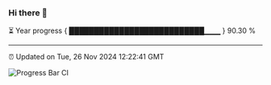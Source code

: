 ### Hi there 👋

⏳ Year progress { ███████████████████████████▁▁▁ } 90.30 %

---

⏰ Updated on Tue, 26 Nov 2024 12:22:41 GMT

![Progress Bar CI](https://github.com/code-lakshay/GitHub-Actions-Demo/workflows/Progress%20Bar%20CI/badge.svg)
